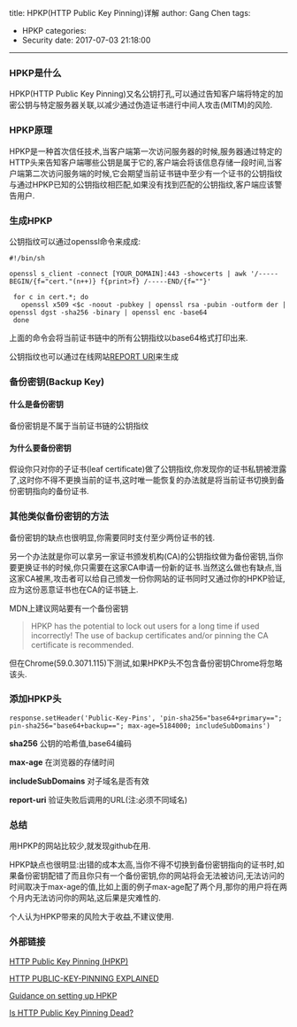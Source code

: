 title: HPKP(HTTP Public Key Pinning)详解
author: Gang Chen
tags:
  - HPKP
categories:
  - Security
date: 2017-07-03 21:18:00
---
### HPKP是什么

HPKP(HTTP Public Key Pinning)又名公钥打孔,可以通过告知客户端将特定的加密公钥与特定服务器关联,以减少通过伪造证书进行中间人攻击(MITM)的风险.

### HPKP原理
HPKP是一种首次信任技术,当客户端第一次访问服务器的时候,服务器通过特定的HTTP头来告知客户端哪些公钥是属于它的,客户端会将该信息存储一段时间,当客户端第二次访问服务端的时候,它会期望当前证书链中至少有一个证书的公钥指纹与通过HPKP已知的公钥指纹相匹配,如果没有找到匹配的公钥指纹,客户端应该警告用户.

### 生成HPKP
公钥指纹可以通过openssl命令来成成:

```
#!/bin/sh
 
openssl s_client -connect [YOUR_DOMAIN]:443 -showcerts | awk '/-----BEGIN/{f="cert."(n++)} f{print>f} /-----END/{f=""}'
 
 for c in cert.*; do
   openssl x509 <$c -noout -pubkey | openssl rsa -pubin -outform der | openssl dgst -sha256 -binary | openssl enc -base64
 done
```
上面的命令会将当前证书链中的所有公钥指纹以base64格式打印出来.

公钥指纹也可以通过在线网站[REPORT URI](https://report-uri.io/home/pkp_hash)来生成 

### 备份密钥(Backup Key)
#### 什么是备份密钥
备份密钥是不属于当前证书链的公钥指纹

#### 为什么要备份密钥
假设你只对你的子证书(leaf certificate)做了公钥指纹,你发现你的证书私钥被泄露了,这时你不得不更换当前的证书,这时唯一能恢复的办法就是将当前证书切换到备份密钥指向的备份证书.

### 其他类似备份密钥的方法
备份密钥的缺点也很明显,你需要同时支付至少两份证书的钱.

另一个办法就是你可以拿另一家证书颁发机构(CA)的公钥指纹做为备份密钥,当你要更换证书的时候,你只需要在这家CA申请一份新的证书.当然这么做也有缺点,当这家CA被黑,攻击者可以给自己颁发一份你网站的证书同时又通过你的HPKP验证,应为这份恶意证书也在CA的证书链上.



MDN上建议网站要有一个备份密钥
> HPKP has the potential to lock out users for a long time if used incorrectly! The use of backup certificates and/or pinning the CA certificate is recommended.

但在Chrome(59.0.3071.115)下测试,如果HPKP头不包含备份密钥Chrome将忽略该头.

### 添加HPKP头
```
response.setHeader('Public-Key-Pins', 'pin-sha256="base64+primary=="; pin-sha256="base64+backup=="; max-age=5184000; includeSubDomains')
```

**sha256**
公钥的哈希值,base64编码

**max-age**
在浏览器的存储时间

**includeSubDomains**
对子域名是否有效

**report-uri**
验证失败后调用的URL(注:必须不同域名)

### 总结
用HPKP的网站比较少,就发现github在用.

HPKP缺点也很明显:出错的成本太高,当你不得不切换到备份密钥指向的证书时,如果备份密钥配错了而且你只有一个备份密钥,你的网站将会无法被访问,无法访问的时间取决于max-age的值,比如上面的例子max-age配了两个月,那你的用户将在两个月内无法访问你的网站,这后果是灾难性的.

个人认为HPKP带来的风险大于收益,不建议使用.

### 外部链接
[HTTP Public Key Pinning (HPKP)](https://developer.mozilla.org/en-US/docs/Web/HTTP/Public_Key_Pinning)

[HTTP PUBLIC-KEY-PINNING EXPLAINED
](https://timtaubert.de/blog/2014/10/http-public-key-pinning-explained/)

[Guidance on setting up HPKP
](https://scotthelme.co.uk/guidance-on-setting-up-hpkp/)

[Is HTTP Public Key Pinning Dead?](https://blog.qualys.com/ssllabs/2016/09/06/is-http-public-key-pinning-dead)



